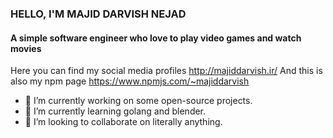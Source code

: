 ### HELLO, I'M MAJID DARVISH NEJAD
#### A simple software engineer who love to play video games and watch movies
Here you can find my social media profiles http://majiddarvish.ir/
And this is also my npm page https://www.npmjs.com/~majiddarvish


- 🔭 I’m currently working on some open-source projects.
- 🌱 I’m currently learning golang and blender.
- 👯 I’m looking to collaborate on literally anything.
